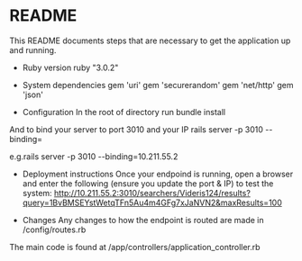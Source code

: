 # README

This README documents steps that are necessary to get the
application up and running.

* Ruby version
ruby "3.0.2"


* System dependencies
gem 'uri'
gem 'securerandom'
gem 'net/http'
gem 'json'

* Configuration
In the root of directory run
bundle install  

And to bind your server to port 3010 and your IP
rails server -p 3010 --binding=<IP-OF-YOUR-HOST>

e.g.rails server -p 3010 --binding=10.211.55.2


* Deployment instructions
Once your endpoind is running, open a browser and enter the following (ensure you update the port & IP) to test the system:
http://10.211.55.2:3010/searchers/Videris124/results?query=1BvBMSEYstWetqTFn5Au4m4GFg7xJaNVN2&maxResults=100


* Changes
Any changes to how the endpoint is routed are made in /config/routes.rb

The main code is found at /app/controllers/application_controller.rb
